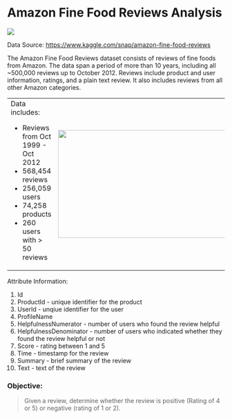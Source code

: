 # Amazon Fine Food Reviews Analysis
![](https://storage.googleapis.com/kaggle-datasets-images/18/18/default-backgrounds/dataset-cover.jpg)

Data Source: https://www.kaggle.com/snap/amazon-fine-food-reviews <be>

The Amazon Fine Food Reviews dataset consists of reviews of fine foods from Amazon. The data span a period of more than 10 years, including all ~500,000 reviews up to October 2012. Reviews include product and user information, ratings, and a plain text review. It also includes reviews from all other Amazon categories.

<table border="0">
 <tr>
   <td>
  Data includes:
  
  - Reviews from Oct 1999 - Oct 2012
  - 568,454 reviews
  - 256,059 users
  - 74,258 products
  - 260 users with > 50 reviews
</td>
 <td><img src="https://nycdsa-blog-files.s3.us-east-2.amazonaws.com/2016/04/AmazonReview-768x483.png"  width="600" height="250""></td>
</table>



Attribute Information:

1. Id
2. ProductId - unique identifier for the product
3. UserId - unqiue identifier for the user
4. ProfileName
5. HelpfulnessNumerator - number of users who found the review helpful
6. HelpfulnessDenominator - number of users who indicated whether they found the review helpful or not
7. Score - rating between 1 and 5
8. Time - timestamp for the review
9. Summary - brief summary of the review
10. Text - text of the review



### Objective:
> Given a review, determine whether the review is positive (Rating of 4 or 5) or negative (rating of 1 or 2).

